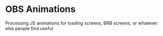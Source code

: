 # OBS Animations
 Processing JS animations for loading screens, BRB screens, or whatever else people find useful
